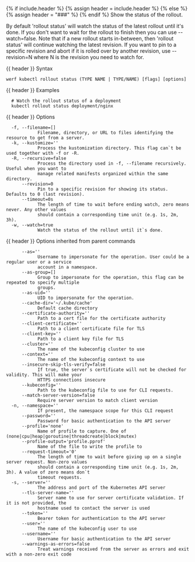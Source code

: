 {% if include.header %}
{% assign header = include.header %}
{% else %}
{% assign header = "###" %}
{% endif %}
Show the status of the rollout.

 By default &#39;rollout status&#39; will watch the status of the latest rollout until it&#39;s done. If you don&#39;t want to wait for the rollout to finish then you can use --watch=false. Note that if a new rollout starts in-between, then &#39;rollout status&#39; will continue watching the latest revision. If you want to pin to a specific revision and abort if it is rolled over by another revision, use --revision=N where N is the revision you need to watch for.

{{ header }} Syntax

```shell
werf kubectl rollout status (TYPE NAME | TYPE/NAME) [flags] [options]
```

{{ header }} Examples

```shell
  # Watch the rollout status of a deployment
  kubectl rollout status deployment/nginx
```

{{ header }} Options

```shell
  -f, --filename=[]
            Filename, directory, or URL to files identifying the resource to get from a server.
  -k, --kustomize=''
            Process the kustomization directory. This flag can`t be used together with -f or -R.
  -R, --recursive=false
            Process the directory used in -f, --filename recursively. Useful when you want to       
            manage related manifests organized within the same directory.
      --revision=0
            Pin to a specific revision for showing its status. Defaults to 0 (last revision).
      --timeout=0s
            The length of time to wait before ending watch, zero means never. Any other values      
            should contain a corresponding time unit (e.g. 1s, 2m, 3h).
  -w, --watch=true
            Watch the status of the rollout until it`s done.
```

{{ header }} Options inherited from parent commands

```shell
      --as=''
            Username to impersonate for the operation. User could be a regular user or a service    
            account in a namespace.
      --as-group=[]
            Group to impersonate for the operation, this flag can be repeated to specify multiple   
            groups.
      --as-uid=''
            UID to impersonate for the operation.
      --cache-dir='~/.kube/cache'
            Default cache directory
      --certificate-authority=''
            Path to a cert file for the certificate authority
      --client-certificate=''
            Path to a client certificate file for TLS
      --client-key=''
            Path to a client key file for TLS
      --cluster=''
            The name of the kubeconfig cluster to use
      --context=''
            The name of the kubeconfig context to use
      --insecure-skip-tls-verify=false
            If true, the server`s certificate will not be checked for validity. This will make your 
            HTTPS connections insecure
      --kubeconfig=''
            Path to the kubeconfig file to use for CLI requests.
      --match-server-version=false
            Require server version to match client version
  -n, --namespace=''
            If present, the namespace scope for this CLI request
      --password=''
            Password for basic authentication to the API server
      --profile='none'
            Name of profile to capture. One of (none|cpu|heap|goroutine|threadcreate|block|mutex)
      --profile-output='profile.pprof'
            Name of the file to write the profile to
      --request-timeout='0'
            The length of time to wait before giving up on a single server request. Non-zero values 
            should contain a corresponding time unit (e.g. 1s, 2m, 3h). A value of zero means don`t 
            timeout requests.
  -s, --server=''
            The address and port of the Kubernetes API server
      --tls-server-name=''
            Server name to use for server certificate validation. If it is not provided, the        
            hostname used to contact the server is used
      --token=''
            Bearer token for authentication to the API server
      --user=''
            The name of the kubeconfig user to use
      --username=''
            Username for basic authentication to the API server
      --warnings-as-errors=false
            Treat warnings received from the server as errors and exit with a non-zero exit code
```

